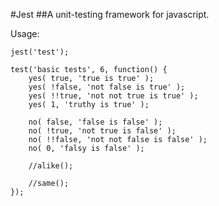 #Jest 
##A unit-testing framework for javascript.

Usage:

    jest('test');
    
    test('basic tests', 6, function() {
        yes( true, 'true is true' );
        yes( !false, 'not false is true' );
        yes( !!true, 'not not true is true' );
        yes( 1, 'truthy is true' );
        
        no( false, 'false is false' );
        no( !true, 'not true is false' );
        no( !!false, 'not not false is false' ); 
        no( 0, 'falsy is false' ); 
        
        //alike();
        
        //same();
    });
